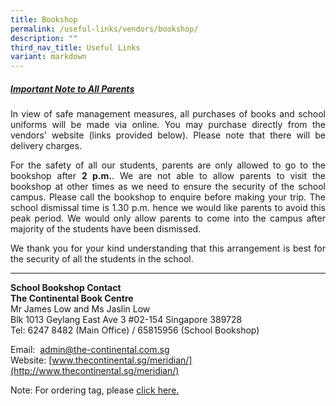 ```yaml
---
title: Bookshop
permalink: /useful-links/vendors/bookshop/
description: ""
third_nav_title: Useful Links
variant: markdown
---
```

<h5><u>Important Note to All Parents</u></h5>

<p align="justify">In view of safe management measures, all purchases of books and school uniforms will be made via online. You may purchase directly from the vendors' website (links provided below). Please note that there will be delivery charges.</p>

<p align="justify">For the safety of all our students, parents are only allowed to go to the bookshop&nbsp;after <b>2 p.m.</b>. We are not able to allow parents to visit the bookshop at other times as we need to ensure the security of the school campus. Please call the bookshop to enquire before making your trip. The school dismissal time is 1.30 p.m. hence we would like parents to avoid this peak period. We would only allow parents to come into the campus after majority of the students have been dismissed.</p>

<p align="justify">We thank you for your kind understanding that this arrangement is best for the security of all the students in the school.</p>

<hr>

**School Bookshop Contact**<br>
**The Continental Book Centre**<br>
Mr James Low and Ms Jaslin Low<br>
Blk 1013 Geylang East Ave 3 #02-154 Singapore 389728<br>
Tel: 6247 8482 (Main Office) / 65815956 (School Bookshop)<br>

Email:&nbsp;&nbsp;[admin@the-continental.com.sg](mailto:admin@the-continental.com.sg)  
Website:&nbsp;[www.thecontinental.sg/meridian/](http://www.thecontinental.sg/meridian/)

<p>Note: For ordering tag, please <a href="https://thecontinental.sg/products/meridian-primary-uniform-name-tags">click here.</a> </p>